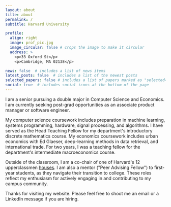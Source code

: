 ```yaml
---
layout: about
title: about
permalink: /
subtitle: Harvard University

profile:
  align: right
  image: prof_pic.jpg
  image_circular: false # crops the image to make it circular
  address: >
    <p>33 Oxford St</p>
    <p>Cambridge, MA 02138</p>

news: false  # includes a list of news items
latest_posts: false  # includes a list of the newest posts
selected_papers: false # includes a list of papers marked as "selected={true}"
social: true  # includes social icons at the bottom of the page
---
```


I am a senior pursuing a double major in Computer Science and Economics. I am currently seeking post-grad opportunities as an associate product manager or software engineer.

My computer science coursework includes preparation in machine learning, systems programming, hardware, signal processing, and algorithms. I have served as the Head Teaching Fellow for my department's introductory discrete mathematics course. My economics coursework includes urban economics with Ed Glaeser, deep-learning methods in data retrieval, and international trade. For two years, I was a teaching fellow for the department's intermediate macroeconomics course. 

Outside of the classroom, I am a co-chair of one of Harvard's 12 upperclassmen [houses](https://dunster.harvard.edu/people/avi-gulati). I am also a mentor ("Peer Advising Fellow") to first-year students, as they navigate their transition to college. These roles reflect my enthusiasm for actively engaging in and contributing to my campus community.  

Thanks for visiting my website. Please feel free to shoot me an email or a LinkedIn message if you are hiring. 
